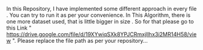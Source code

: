 In this Repository, I have implemented some different approach in every file . You can try to run it as per your convenience.
In This Algorithm, there is one more dataset used, that is little bigger in size . 
So for that please go to this Link " https://drive.google.com/file/d/19XYwiqSXk8YPJCRmxjlIhx3i2MR14H58/view ".
Please replace the file path as per your repository...
